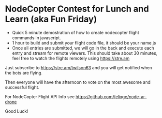 # NodeCopter Contest for Lunch and Learn (aka Fun Friday)

- Quick 5 minute demostration of how to create nodecopter flight commands in javascript.
- 1 hour to build and submit your flight code file, it should be your name.js
- Once all entries are submitted, we will go in the back and execute each entry and stream for remote viewers.  This should take about 30 minutes, feel free to watch the flights remotely using https://stre.am

Just subscribe to https://stre.am/twilson63 and you will get notified when the bots are flying.

Then everyone will have the afternoon to vote on the most awesome and successful flight.

For NodeCopter Flight API Info see https://github.com/felixge/node-ar-drone

Good Luck!



